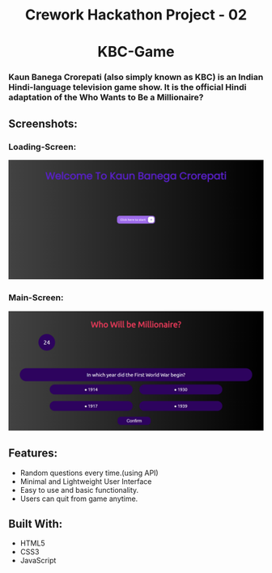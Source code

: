 <h1 align="center">Crework Hackathon Project - 02</h1>
<h1 align="center">KBC-Game</h1>

### Kaun Banega Crorepati (also simply known as KBC) is an Indian Hindi-language television game show. It is the official Hindi adaptation of the Who Wants to Be a Millionaire?

## Screenshots:

### Loading-Screen:
![Loading-Screen:](./screenshots/loading.png)

### Main-Screen:
![Main-Screen:](./screenshots/main-screen.png)

## Features:

- Random questions every time.(using API)
- Minimal and Lightweight User Interface
- Easy to use and basic functionality.
-  Users can quit from game anytime.

## Built With:

- HTML5
- CSS3
- JavaScript
